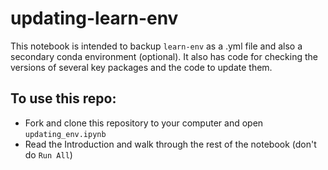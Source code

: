 # updating-learn-env
This notebook is intended to backup `learn-env` as a .yml file and also a secondary conda environment (optional). It also has code for checking the versions of several key packages and the code to update them. 

## To use this repo:
- Fork and clone this repository to your computer and open `updating_env.ipynb`
- Read the Introduction and walk through the rest of the notebook (don't do `Run All`)
